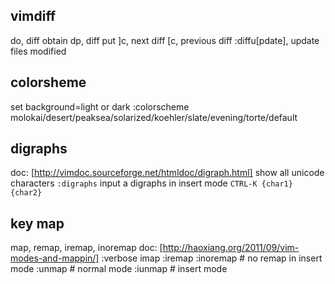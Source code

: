 ## vimdiff
do, diff obtain
dp, diff put
]c, next diff
[c, previous diff
:diffu[pdate], update files modified

## colorsheme
set background=light or dark
:colorscheme molokai/desert/peaksea/solarized/koehler/slate/evening/torte/default

## digraphs
doc: [http://vimdoc.sourceforge.net/htmldoc/digraph.html]
show all unicode characters
`:digraphs`
input a digraphs in insert mode
`CTRL-K {char1} {char2}`


## key map
map, remap, iremap, inoremap
doc: [http://haoxiang.org/2011/09/vim-modes-and-mappin/]
:verbose imap <C-k>
:iremap <C-a> <C-k>
:inoremap <C-a> <C-k>  # no remap in insert mode
:unmap <C-k>   # normal mode
:iunmap <C-k>  # insert mode
